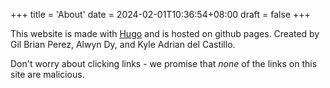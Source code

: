 +++
title = 'About'
date = 2024-02-01T10:36:54+08:00
draft = false 
+++

This website is made with [Hugo](https://gohugo.io/) and is hosted on github pages. 
Created by Gil Brian Perez, Alwyn Dy, and Kyle Adrian del Castillo.

Don't worry about clicking links - we promise that *none* of the links on this site are malicious.



